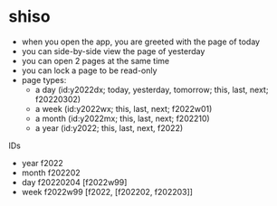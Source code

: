 # shiso

- when you open the app, you are greeted with the page of today
- you can side-by-side view the page of yesterday
- you can open 2 pages at the same time
- you can lock a page to be read-only
- page types:
  - a day (id:y2022dx; today, yesterday, tomorrow; this, last, next; f20220302)
  - a week (id:y2022wx; this, last, next; f2022w01)
  - a month (id:y2022mx; this, last, next; f202210)
  - a year (id:y2022; this, last, next, f2022)

IDs

- year f2022
- month f202202
- day f20220204 [f2022w99]
- week f2022w99 [f2022, [f202202, f202203]]